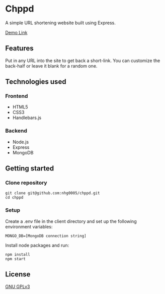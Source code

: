 # Chppd

A simple URL shortening website built using Express.

[Demo Link](http://chppd.xyz)

## Features

Put in any URL into the site to get back a short-link. You can customize the back-half or leave it blank for a random one.

## Technologies used

### Frontend

- HTML5
- CSS3
- Handlebars.js 

### Backend

- Node.js
- Express
- MongoDB

## Getting started

### Clone repository

```
git clone git@github.com:nhg0005/chppd.git
cd chppd
```

### Setup

Create a .env file in the client directory and set up the following environment variables:

```
MONGO_DB=[MongoDB connection string]
```

Install node packages and run:

```
npm install
npm start
```

## License
[GNU GPLv3](https://choosealicense.com/licenses/gpl-3.0/)
